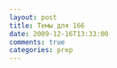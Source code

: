 ```yaml
---
layout: post
title: Темы для 166
date: 2009-12-16T13:33:00
comments: true
categories: prep
---
```


